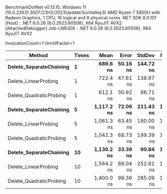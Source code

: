 
BenchmarkDotNet v0.13.10, Windows 11 (10.0.22631.3007/23H2/2023Update/SunValley3)
AMD Ryzen 7 5800U with Radeon Graphics, 1 CPU, 16 logical and 8 physical cores
.NET SDK 8.0.101
  [Host]     : .NET 6.0.26 (6.0.2623.60508), X64 RyuJIT AVX2 [AttachedDebugger]
  Job-LNRJDX : .NET 6.0.26 (6.0.2623.60508), X64 RyuJIT AVX2

InvocationCount=1  UnrollFactor=1  

 Method                  | Times | Mean       | Error    | StdDev    | Median     | Allocated |
------------------------ |------ |-----------:|---------:|----------:|-----------:|----------:|
 **Delete_SeparateChaining** | **1**     |   **689.6 ns** | **50.16 ns** | **144.72 ns** |   **650.0 ns** |     **544 B** |
 Delete_LinearProbing    | 1     |   722.4 ns | 47.61 ns | 138.87 ns |   700.0 ns |     544 B |
 Delete_QuadraticProbing | 1     |   612.1 ns | 30.92 ns |  86.71 ns |   600.0 ns |     544 B |
 **Delete_SeparateChaining** | **5**     | **1,117.2 ns** | **72.09 ns** | **211.43 ns** | **1,100.0 ns** |     **544 B** |
 Delete_LinearProbing    | 5     | 1,061.3 ns | 63.45 ns | 180.00 ns | 1,000.0 ns |     544 B |
 Delete_QuadraticProbing | 5     | 1,042.3 ns | 68.73 ns | 199.39 ns | 1,000.0 ns |     544 B |
 **Delete_SeparateChaining** | **10**    | **1,130.2 ns** | **33.39 ns** |  **90.84 ns** | **1,100.0 ns** |     **544 B** |
 Delete_LinearProbing    | 10    | 1,564.2 ns | 88.04 ns | 252.61 ns | 1,500.0 ns |     544 B |
 Delete_QuadraticProbing | 10    | 1,400.0 ns | 99.36 ns | 285.09 ns | 1,300.0 ns |     544 B |
